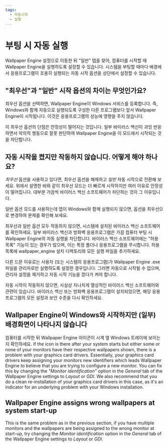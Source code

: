 ```yaml
---
tags:
  - 자동시작
  - 실행
---
```


# 부팅 시 자동 실행

Wallpaper Engine 설정으로 이동한 뒤 "일반" 탭을 찾아, 컴퓨터를 시작할 때 Wallpaper Engine을 실행하도록 설정할 수 있습니다. 시스템을 부팅할 때마다 배경에서 응용프로그램이 조용히 실행되는 자동 시작 옵션을 상단에서 설정할 수 있습니다.

## "최우선"과 "일반" 시작 옵션의 차이는 무엇인가요?

최우선 옵션을 선택하면, Wallpaper Engine이 Windows 서비스를 등록합니다. 즉, Windows와 함께 자동으로 실행되도록 구성한 다른 프로그램보다 앞서 Wallpaper Engine이 시작됩니다. 이것은 응용프로그램의 성능에 영향을 주지 않습니다.

이 최우선 옵션의 단점은 안정성이 떨어지는 것입니다. 일부 바이러스 백신이 과잉 반응하면서 악의적 행동으로 잘못 판단하여 Wallpaper Engine을 이 모드에서 시작되는 것을 차단합니다.

## 자동 시작을 켰지만 작동하지 않습니다. 어떻게 해야 하나요?

*최우선* 옵션을 사용하고 있다면, 최우선 옵션을 해제하고 *일반* 자동 시작으로 전환해 보세요. 위에서 설명한 바와 같이 최우선 모드는 더 빠르게 시작하지만 여러 이유로 안정성이 떨어집니다. 대부분 가끔씩 바이러스 백신 소프트웨어가 차단하는 것이 그 이유입니다.

일반 옵션 모드를 사용하는데 앱이 Windows와 함께 실행되지 않으면, 옵션을 최우선으로 변경하여 문제를 확인해 보세요.

최우선과 일반 옵션 모두 작동하지 않으면, 시스템에 설치된 바이러스 백신 소프트웨어를 확인하세요. 일부 바이러스 백신과 방화벽 응용프로그램은 가끔 컴퓨터 부팅 시 Wallpaper Engine의 자동 실행을 차단합니다. 바이러스 백신 소프트웨어에는 "허용 목록" 기능이 있는 경우가 많으며, 이는 특정 폴더나 응용프로그램을 무시합니다. 허용 목록에 wallpaper_engine 설치 디렉토리와 모든 실행 파일을 추가하세요.

다른 드문 이유로는 사용자 (또는 시스템의 응용프로그램)가 Wallpaper Engine .exe 파일을 관리자로만 실행하도록 설정한 경우입니다. 그러면 자동으로 시작될 수 없으며, 관리자 설정을 제거하고 자동 시작 기능을 껐다가 켜야 합니다.

자동 시작이 작동하지 않으면, 사실상 지나치게 열성적인 바이러스 백신 소프트웨어와 관련이 있습니다. 바이러스 백신 또는 방화벽 응용프로그램이 설치되었으면, 해당 응용프로그램의 모든 설정과 보안 수준을 다시 확인하세요.

## Wallpaper Engine이 Windows와 시작하지만 (일부) 배경화면이 나타나지 않습니다

 컴퓨터를 시작한 뒤 Wallpaper Engine 아이콘이 시계 옆 Windows 트레이에 보이는지 확인하세요. If the icon is there after your system starts but either some or none of your monitors have their respective wallpapers shown, there is a problem with your graphics card drivers. Essentially, your graphics card drivers keep assigning your monitors new identifiers which leads Wallpaper Engine to believe that you are trying to configure a new monitor. You can fix this by changing the *"Monitor identification"* option in the *General* tab of the Wallpaper Engine settings to *Layout* or *GDI*. We also recommend that you do a clean re-installation of your graphics card drivers in this case, as it's an indicator for an underlying problem with your Windows installation.

 ## Wallpaper Engine assigns wrong wallpapers at system start-up

 This is the same problem as in the previous section, if you have multiple monitors and the wallpapers are being assigned to the wrong monitor at start-up, try changing the *Monitor identification* option in the *General* tab of the Wallpaper Engine settings to *Layout* or *GDI*.